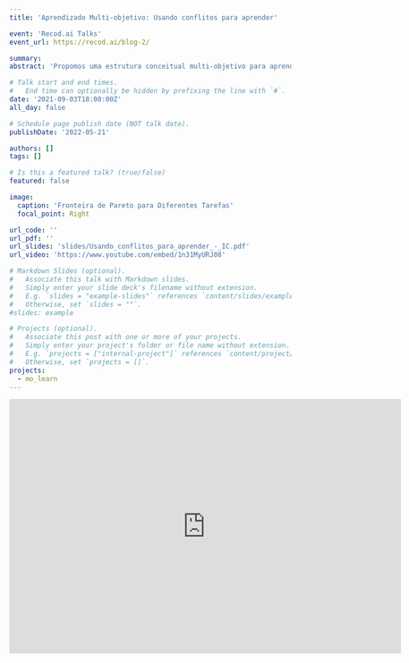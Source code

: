 ```yaml
---
title: 'Aprendizado Multi-objetivo: Usando conflitos para aprender'

event: 'Recod.ai Talks'
event_url: https://recod.ai/blog-2/

summary: 
abstract: 'Propomos uma estrutura conceitual multi-objetivo para aprendizado de máquina suportada por três etapas: (1) Modelagem multi-objetivo de cada problema de aprendizado, destacando explicitamente os objetivos conflitantes envolvidos; (2) Busca de soluções eficientes e bem distribuídas ao longo da fronteira de Pareto; (3) Seleção a posteriori dentre modelos eficientes usando a experiência do tomador de decisão ou filtragem e agregação para a síntese de ensembles. Essa estrutura pode contribuir para diversos problemas de aprendizado de máquina, incluindo: (i) classificação multi-classe, (ii) classificação desbalanceada, (iii) classificação multi-rótulo, (iv) aprendizado multitarefa, (v) aprendizado com múltiplos conjuntos de atributos, e (vi) redução de parcialidade discriminatória. '

# Talk start and end times.
#   End time can optionally be hidden by prefixing the line with `#`.
date: '2021-09-03T18:00:00Z'
all_day: false

# Schedule page publish date (NOT talk date).
publishDate: '2022-05-21'

authors: []
tags: []

# Is this a featured talk? (true/false)
featured: false

image:
  caption: 'Fronteira de Pareto para Diferentes Tarefas'
  focal_point: Right

url_code: ''
url_pdf: ''
url_slides: 'slides/Usando_conflitos_para_aprender_-_IC.pdf'
url_video: 'https://www.youtube.com/embed/1n31MyURJ08'

# Markdown Slides (optional).
#   Associate this talk with Markdown slides.
#   Simply enter your slide deck's filename without extension.
#   E.g. `slides = "example-slides"` references `content/slides/example-slides.md`.
#   Otherwise, set `slides = ""`.
#slides: example

# Projects (optional).
#   Associate this post with one or more of your projects.
#   Simply enter your project's folder or file name without extension.
#   E.g. `projects = ["internal-project"]` references `content/project/deep-learning/index.md`.
#   Otherwise, set `projects = []`.
projects:
  - mo_learn
---
```

<iframe width="700" height="455" src="https://www.youtube.com/embed/1n31MyURJ08" title="YouTube video player" frameborder="0" allow="accelerometer; autoplay; clipboard-write; encrypted-media; gyroscope; picture-in-picture" allowfullscreen></iframe>
